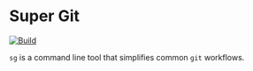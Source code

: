 # Super Git

[![Build](https://github.com/Gerixmus/cmt/actions/workflows/build.yml/badge.svg)](https://github.com/Gerixmus/cmt/actions/workflows/build.yml)

`sg` is a command line tool that simplifies common `git` workflows.